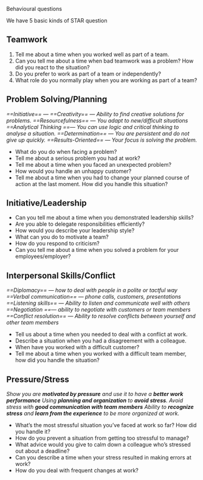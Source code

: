 Behavioural questions

We have 5 basic
kinds of STAR question

## Teamwork
1. Tell me about a time when you worked well as part of a team.
2. Can you tell me about a time when bad teamwork was a problem? How did you react to the situation?
3. Do you prefer to work as part of a team or independently?
4. What role do you normally play when you are working as part of a team?

## Problem Solving/Planning

*==Initiative== — ==Creativity== — Ability to find creative solutions for problems.
==Resourcefulness== — You adapt to new/difficult situations
==Analytical Thinking ==— You can use logic and critical thinking to analyse a situation.
==Determination== — You are persistent and do not give up quickly.
==Results-Oriented== — Your focus is solving the problem.*

- What do you do when facing a problem?
- Tell me about a serious problem you had at work?
- Tell me about a time when you faced an unexpected problem?
- How would you handle an unhappy customer?
- Tell me about a time when you had to change your planned course of action at the last moment. How did you handle this situation?

## Initiative/Leadership

- Can you tell me about a time when you demonstrated leadership skills?
- Are you able to delegate responsibilities efficiently?
- How would you describe your leadership style?
- What can you do to motivate a team?
- How do you respond to criticism?
- Can you tell me about a time when you solved a problem for your employees/employer?

## Interpersonal Skills/Conflict

*==Diplomacy== — how to deal with people in a polite or tactful way
==Verbal communication== — phone calls, customers, presentations
==Listening skills== — Ability to listen and communicate well with others
==Negotiation ==— ability to negotiate with  customers or team members
==Conflict resolution== — Ability to resolve conflicts between yourself and other team members*

- Tell us about a time when you needed to deal with a conflict at work.
- Describe a situation when you had a disagreement with a colleague.
- When have you worked with a difficult customer?
- Tell me about a time when you worked with a difficult team member, how did you handle the situation?

## Pressure/Stress

*Show you are **motivated by pressure** and use it to have a **better work performance**
Using **planning and organization** to **avoid stress**.
Avoid stress with **good communication with team members**
Ability to **recognize stress** and **learn from the experience** to be more organized at work.*

- What’s the most stressful situation you’ve faced at work so far? How did you handle it?
- How do you prevent a situation from getting too stressful to manage?
- What advice would you give to calm down a colleague who’s stressed out about a deadline?
- Can you describe a time when your stress resulted in making errors at work?
- How do you deal with frequent changes at work? 